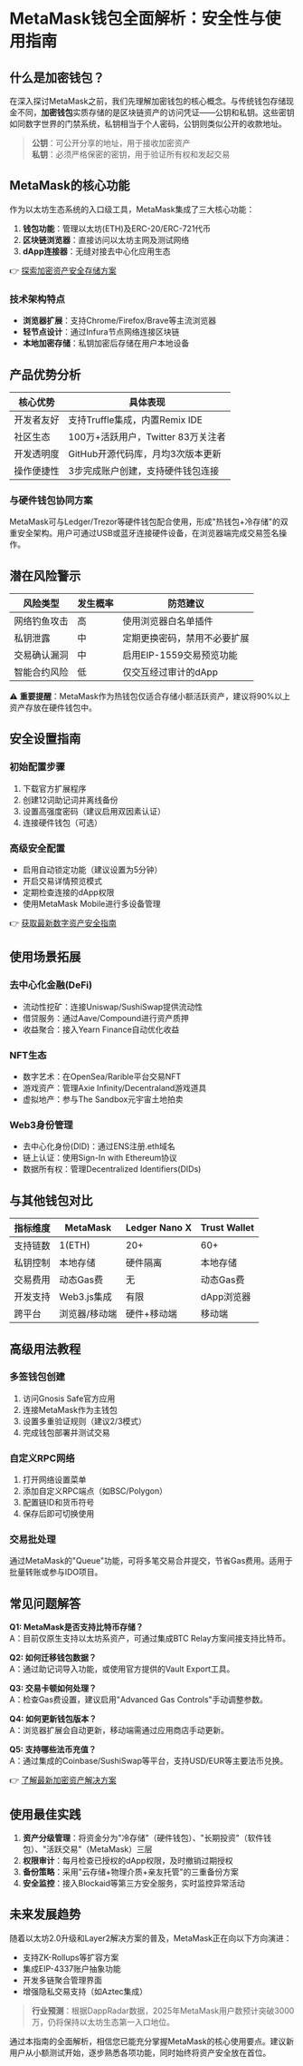 # MetaMask钱包全面解析：安全性与使用指南

## 什么是加密钱包？

在深入探讨MetaMask之前，我们先理解加密钱包的核心概念。与传统钱包存储现金不同，**加密钱包**实质存储的是区块链资产的访问凭证——公钥和私钥。这些密钥如同数字世界的门禁系统，私钥相当于个人密码，公钥则类似公开的收款地址。

> **公钥**：可公开分享的地址，用于接收加密资产  
> **私钥**：必须严格保密的密钥，用于验证所有权和发起交易

## MetaMask的核心功能

作为以太坊生态系统的入口级工具，MetaMask集成了三大核心功能：

1. **钱包功能**：管理以太坊(ETH)及ERC-20/ERC-721代币
2. **区块链浏览器**：直接访问以太坊主网及测试网络
3. **dApp连接器**：无缝对接去中心化应用生态

👉 [探索加密资产安全存储方案](https://bit.ly/okx_welcome)

### 技术架构特点
- **浏览器扩展**：支持Chrome/Firefox/Brave等主流浏览器
- **轻节点设计**：通过Infura节点网络连接区块链
- **本地加密存储**：私钥加密后存储在用户本地设备

## 产品优势分析

| 核心优势 | 具体表现 |
|---------|---------|
| 开发者友好 | 支持Truffle集成，内置Remix IDE |
| 社区生态 | 100万+活跃用户，Twitter 83万关注者 |
| 开发透明度 | GitHub开源代码库，月均3次版本更新 |
| 操作便捷性 | 3步完成账户创建，支持硬件钱包连接 |

### 与硬件钱包协同方案
MetaMask可与Ledger/Trezor等硬件钱包配合使用，形成"热钱包+冷存储"的双重安全架构。用户可通过USB或蓝牙连接硬件设备，在浏览器端完成交易签名操作。

## 潜在风险警示

| 风险类型 | 发生概率 | 防范建议 |
|---------|---------|---------|
| 网络钓鱼攻击 | 高 | 使用浏览器白名单插件 |
| 私钥泄露 | 中 | 定期更换密码，禁用不必要扩展 |
| 交易确认漏洞 | 中 | 启用EIP-1559交易预览功能 |
| 智能合约风险 | 低 | 仅交互经过审计的dApp |

⚠️ **重要提醒**：MetaMask作为热钱包仅适合存储小额活跃资产，建议将90%以上资产存放在硬件钱包中。

## 安全设置指南

### 初始配置步骤
1. 下载官方扩展程序
2. 创建12词助记词并离线备份
3. 设置高强度密码（建议启用双因素认证）
4. 连接硬件钱包（可选）

### 高级安全配置
- 启用自动锁定功能（建议设置为5分钟）
- 开启交易详情预览模式
- 定期检查连接的dApp权限
- 使用MetaMask Mobile进行多设备管理

👉 [获取最新数字资产安全指南](https://bit.ly/okx_welcome)

## 使用场景拓展

### 去中心化金融(DeFi)
- 流动性挖矿：连接Uniswap/SushiSwap提供流动性
- 借贷服务：通过Aave/Compound进行资产质押
- 收益聚合：接入Yearn Finance自动优化收益

### NFT生态
- 数字艺术：在OpenSea/Rarible平台交易NFT
- 游戏资产：管理Axie Infinity/Decentraland游戏道具
- 虚拟地产：参与The Sandbox元宇宙土地拍卖

### Web3身份管理
- 去中心化身份(DID)：通过ENS注册.eth域名
- 链上认证：使用Sign-In with Ethereum协议
- 数据所有权：管理Decentralized Identifiers(DIDs)

## 与其他钱包对比

| 指标维度 | MetaMask | Ledger Nano X | Trust Wallet |
|---------|---------|--------------|-------------|
| 支持链数 | 1(ETH) | 20+ | 60+ |
| 私钥控制 | 本地存储 | 硬件隔离 | 本地存储 |
| 交易费用 | 动态Gas费 | 无 | 动态Gas费 |
| 开发支持 | Web3.js集成 | 有限 | dApp浏览器 |
| 跨平台 | 浏览器/移动端 | 硬件+移动端 | 移动端 |

## 高级用法教程

### 多签钱包创建
1. 访问Gnosis Safe官方应用
2. 连接MetaMask作为主钱包
3. 设置多重验证规则（建议2/3模式）
4. 完成钱包部署并测试交易

### 自定义RPC网络
1. 打开网络设置菜单
2. 添加自定义RPC端点（如BSC/Polygon）
3. 配置链ID和货币符号
4. 保存后即可切换使用

### 交易批处理
通过MetaMask的"Queue"功能，可将多笔交易合并提交，节省Gas费用。适用于批量转账或参与IDO项目。

## 常见问题解答

**Q1: MetaMask是否支持比特币存储？**  
A：目前仅原生支持以太坊系资产，可通过集成BTC Relay方案间接支持比特币。

**Q2: 如何迁移钱包数据？**  
A：通过助记词导入功能，或使用官方提供的Vault Export工具。

**Q3: 交易卡顿如何处理？**  
A：检查Gas费设置，建议启用"Advanced Gas Controls"手动调整参数。

**Q4: 如何更新钱包版本？**  
A：浏览器扩展会自动更新，移动端需通过应用商店手动更新。

**Q5: 支持哪些法币充值？**  
A：通过集成的Coinbase/SushiSwap等平台，支持USD/EUR等主要法币兑换。

👉 [了解最新加密资产解决方案](https://bit.ly/okx_welcome)

## 使用最佳实践

1. **资产分级管理**：将资金分为"冷存储"（硬件钱包）、"长期投资"（软件钱包）、"活跃交易"（MetaMask）三层
2. **权限审计**：每月检查已授权的dApp权限，及时撤销过期授权
3. **备份策略**：采用"云存储+物理介质+亲友托管"的三重备份方案
4. **安全监控**：接入Blockaid等第三方安全服务，实时监控异常活动

## 未来发展趋势

随着以太坊2.0升级和Layer2解决方案的普及，MetaMask正在向以下方向演进：
- 支持ZK-Rollups等扩容方案
- 集成EIP-4337账户抽象功能
- 开发多链聚合管理界面
- 增强隐私交易支持（如Aztec集成）

> **行业预测**：根据DappRadar数据，2025年MetaMask用户数预计突破3000万，仍将保持以太坊生态第一入口地位。

通过本指南的全面解析，相信您已能充分掌握MetaMask的核心使用要点。建议新用户从小额测试开始，逐步熟悉各项功能，同时始终将资产安全放在首位。